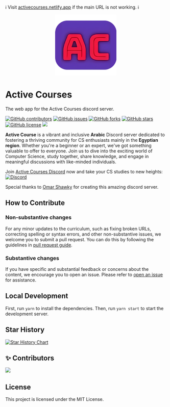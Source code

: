 ℹ️ Visit [activecourses.netlify.app](https://activecourses.netlify.app/) if  the main URL is not working. ℹ️

<div align="center">
  <img src=./banner.png>
</div>

# Active Courses

The web app for the Active Courses discord server.

[![GitHub contributors](https://img.shields.io/github/contributors/alikehel/activecourses)](https://github.com/alikehel/activecourses/contributors)
[![GitHub issues](https://img.shields.io/github/issues/alikehel/activecourses)](https://github.com/alikehel/activecourses/issues)
[![GitHub forks](https://img.shields.io/github/forks/alikehel/activecourses)](https://github.com/alikehel/activecourses/network)
[![GitHub stars](https://img.shields.io/github/stars/alikehel/activecourses)](https://github.com/alikehel/activecourses/stargazers)
[![GitHub license](https://img.shields.io/github/license/alikehel/activecourses)](https://github.com/alikehel/activecourses/blob/main/LICENSE)
<img src="https://img.shields.io/github/issues-pr-raw/alikehel/activecourses" />

**Active Course** is a vibrant and inclusive **Arabic** Discord server dedicated to fostering a thriving community for CS enthusiasts mainly in the **Egyptian region**. Whether you're a beginner or an expert, we've got something valuable to offer to everyone. Join us to dive into the exciting world of Computer Science, study together, share knowledge, and engage in meaningful discussions with like-minded individuals.

Join [Active Courses Discord](https://discord.gg/QrfTN2Aukx) now and take your CS studies to new heights: [![Discord](https://img.shields.io/discord/950993900720492574.svg?label=&logo=discord&logoColor=ffffff&color=7389D8&labelColor=6A7EC2)](https://discord.gg/QrfTN2Aukx)

Special thanks to [Omar Shawky](https://www.linkedin.com/in/omarshawky1/) for creating this amazing discord server.

## How to Contribute

### Non-substantive changes

For any minor updates to the curriculum, such as fixing broken URLs, correcting spelling or syntax errors, and other non-substantive issues, we welcome you to submit a pull request. You can do this by following the guidelines in [pull request guide](https://www.freecodecamp.org/news/how-to-make-your-first-pull-request-on-github-3/).

### Substantive changes

If you have specific and substantial feedback or concerns about the content, we encourage you to open an issue. Please refer to [open an issue](https://help.github.com/articles/creating-an-issue/) for assistance.

## Local Development

First, run `yarn` to install the dependencies.
Then, run `yarn start` to start the development server.

## Star History

[![Star History Chart](https://api.star-history.com/svg?repos=alikehel/activecourses&type=Timeline)](https://star-history.com/#alikehel/activecourses&Timeline)

## ✨ Contributors

<!--  support by https://contrib.rocks -->
<a href="https://github.com/alikehel/activecourses/graphs/contributors">
  <img src="https://contrib.rocks/image?repo=alikehel/activecourses"/>
</a>

## License

This project is licensed under the MIT License.

